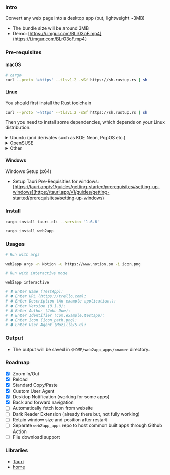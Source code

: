 ### Intro

Convert any web page into a desktop app (but, lightweight ~3MB)

-   The bundle size will be around 3MB
-   Demo: [https://i.imgur.com/BLr03oF.mp4](https://i.imgur.com/BLr03oF.mp4)

### Pre-requisites

#### macOS

```bash
# cargo
curl --proto '=https' --tlsv1.2 -sSf https://sh.rustup.rs | sh
```

#### Linux

You should first install the Rust toolchain
```sh
curl --proto '=https' --tlsv1.2 -sSf https://sh.rustup.rs | sh
```

Then you need to install some dependencies, which depends on your Linux distribution.

<details>
<summary>Ubuntu (and derivates such as KDE Neon, PopOS etc.)</summary>

```sh
sudo apt install libwebkit2gtk-4.0-dev -y
```

</details>

<details>
<summary>OpenSUSE</summary>

```sh
sudo zypper in -y webkit2gtk3-soup2-devel
```

</details>


<details>
<summary>Other</summary>

You need to look for another package that provides the development libraries for webkit with GTK4.
There might also be other missing packages.

</details>


#### Windows

Windows Setup (x64)

-   Setup Tauri Pre-Requisities for windows: [https://tauri.app/v1/guides/getting-started/prerequisites#setting-up-windows](https://tauri.app/v1/guides/getting-started/prerequisites#setting-up-windows)

### Install

```bash
cargo install tauri-cli --version '1.6.6'

cargo install web2app
```

### Usages

```bash
# Run with args

web2app args -n Notion -u https://www.notion.so -i icon.png
```

```bash
# Run with interactive mode

web2app interactive

# 🍀 Enter Name (TestApp):
# 🍀 Enter URL (https://trello.com):
# 🍀 Enter Description (An example application.):
# 🍀 Enter Version (0.1.0):
# 🍀 Enter Author (John Doe):
# 🍀 Enter Identifier (com.example.testapp):
# 🍀 Enter Icon (icon_path.png):
# 🍀 Enter User Agent (Mozilla/5.0):
```

### Output

-   The output will be saved in `$HOME/web2app_apps/<name>` directory.

### Roadmap

-   [x] Zoom In/Out
-   [x] Reload
-   [x] Standard Copy/Paste
-   [x] Custom User Agent
-   [x] Desktop Notification (working for some apps)
-   [x] Back and forward navigation
-   [ ] Automatically fetch icon from website
-   [ ] Dark Reader Extension (already there but, not fully working)
-   [ ] Retain window size and position after restart
-   [ ] Separate `web2app_apps` repo to host common built apps through Github Action
-   [ ] File download support

### Libraries

-   [Tauri](https://github.com/tauri-apps/tauri)
-   [home](https://github.com/brson/home)
